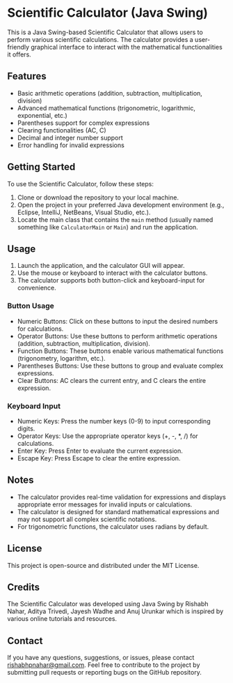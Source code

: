 # Scientific Calculator (Java Swing)

This is a Java Swing-based Scientific Calculator that allows users to perform various scientific calculations. The calculator provides a user-friendly graphical interface to interact with the mathematical functionalities it offers.

## Features

- Basic arithmetic operations (addition, subtraction, multiplication, division)
- Advanced mathematical functions (trigonometric, logarithmic, exponential, etc.)
- Parentheses support for complex expressions
- Clearing functionalities (AC, C)
- Decimal and integer number support
- Error handling for invalid expressions

## Getting Started

To use the Scientific Calculator, follow these steps:

1. Clone or download the repository to your local machine.
2. Open the project in your preferred Java development environment (e.g., Eclipse, IntelliJ, NetBeans, Visual Studio, etc.).
3. Locate the main class that contains the `main` method (usually named something like `CalculatorMain` or `Main`) and run the application.

## Usage

1. Launch the application, and the calculator GUI will appear.
2. Use the mouse or keyboard to interact with the calculator buttons.
3. The calculator supports both button-click and keyboard-input for convenience.

### Button Usage

- Numeric Buttons: Click on these buttons to input the desired numbers for calculations.
- Operator Buttons: Use these buttons to perform arithmetic operations (addition, subtraction, multiplication, division).
- Function Buttons: These buttons enable various mathematical functions (trigonometry, logarithm, etc.).
- Parentheses Buttons: Use these buttons to group and evaluate complex expressions.
- Clear Buttons: AC clears the current entry, and C clears the entire expression.

### Keyboard Input

- Numeric Keys: Press the number keys (0-9) to input corresponding digits.
- Operator Keys: Use the appropriate operator keys (+, -, *, /) for calculations.
- Enter Key: Press Enter to evaluate the current expression.
- Escape Key: Press Escape to clear the entire expression.

## Notes

- The calculator provides real-time validation for expressions and displays appropriate error messages for invalid inputs or calculations.
- The calculator is designed for standard mathematical expressions and may not support all complex scientific notations.
- For trigonometric functions, the calculator uses radians by default.

## License

This project is open-source and distributed under the MIT License.

## Credits

The Scientific Calculator was developed using Java Swing by Rishabh Nahar, Aditya Trivedi, Jayesh Wadhe and Anuj Urunkar which is inspired by various online tutorials and resources.

## Contact

If you have any questions, suggestions, or issues, please contact rishabhpnahar@gmail.com. Feel free to contribute to the project by submitting pull requests or reporting bugs on the GitHub repository.
